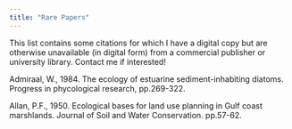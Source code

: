 ```yaml
---
title: "Rare Papers"
---
```


This list contains some citations for which I have a digital copy but are otherwise unavailable (in digital form) from a commercial publisher or university library. Contact me if interested!

Admiraal, W., 1984. The ecology of estuarine sediment-inhabiting diatoms. Progress in phycological research, pp.269-322.

Allan, P.F., 1950. Ecological bases for land use planning in Gulf coast marshlands. Journal of Soil and Water Conservation. pp.57-62.